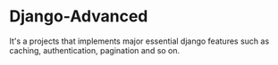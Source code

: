 # Django-Advanced
It's a projects that implements major essential django features such as caching, authentication, pagination and so on.

